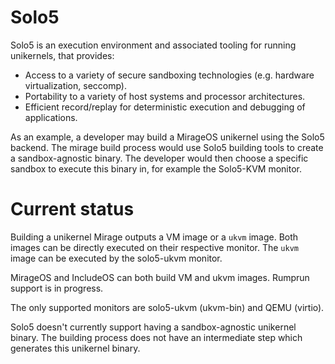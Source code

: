 # Solo5

Solo5 is an execution environment and associated tooling for running
unikernels, that provides:

* Access to a variety of secure sandboxing technologies (e.g. hardware
  virtualization, seccomp).
* Portability to a variety of host systems and processor
  architectures.
* Efficient record/replay for deterministic execution and debugging of
  applications.

As an example, a developer may build a MirageOS unikernel using the Solo5
backend.  The mirage build process would use Solo5 building tools to create
a sandbox-agnostic binary. The developer would then choose a specific
sandbox to execute this binary in, for example the Solo5-KVM monitor.

# Current status


Building a unikernel Mirage outputs a VM image
or a `ukvm` image. Both images can be directly executed on their respective
monitor. The `ukvm` image can be executed by the solo5-ukvm monitor.

MirageOS and IncludeOS can both build VM and ukvm images. Rumprun support is in
progress.

The only supported monitors are solo5-ukvm (ukvm-bin) and QEMU (virtio).

Solo5 doesn't currently support having a sandbox-agnostic unikernel binary. The
building process does not have an intermediate step which generates this
unikernel binary.
